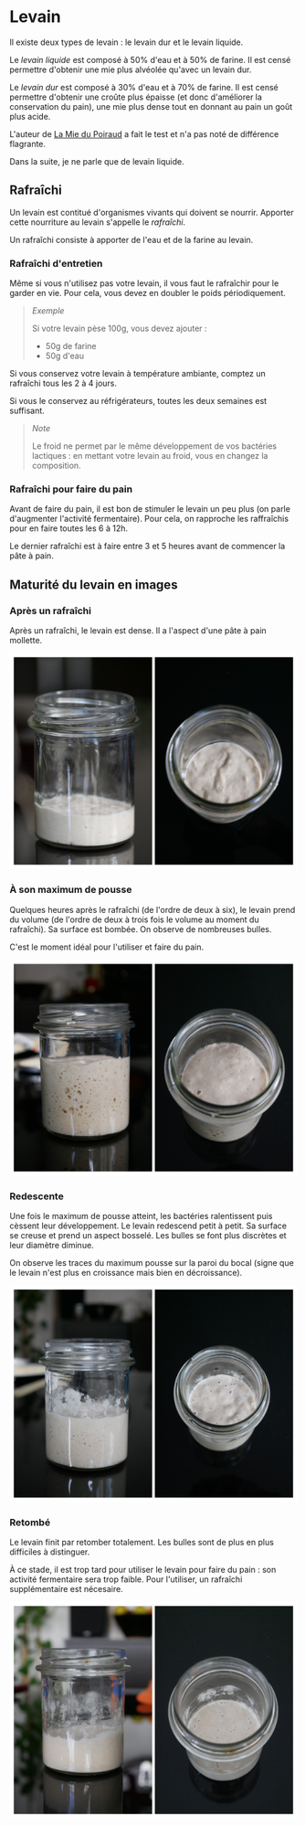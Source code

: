 # Levain

Il existe deux types de levain : le levain dur et le levain liquide.

Le _levain liquide_ est composé à 50% d'eau et à 50% de farine. Il est censé permettre
d'obtenir une mie plus alvéolée qu'avec un levain dur.

Le _levain dur_ est composé à 30% d'eau et à 70% de farine. Il est censé permettre
d'obtenir une croûte plus épaisse (et donc d'améliorer la conservation du pain), une
mie plus dense tout en donnant au pain un goût plus acide.

L'auteur de
[La Mie du Poiraud](http://lamiedupoiraud.over-blog.com/2017/07/levain-dur-ou-levain-liquide.html)
a fait le test et n'a pas noté de différence flagrante.

Dans la suite, je ne parle que de levain liquide.

## Rafraîchi

Un levain est contitué d'organismes vivants qui doivent se nourrir. Apporter cette nourriture
au levain s'appelle le _rafraîchi_.

Un rafraîchi consiste à apporter de l'eau et de la farine au levain.

### Rafraîchi d'entretien

Même si vous n'utilisez pas votre levain, il vous faut le rafraîchir pour le garder en vie. Pour
cela, vous devez en doubler le poids périodiquement.

> *Exemple*
>
> Si votre levain pèse 100g, vous devez ajouter :
>
> * 50g de farine
> * 50g d'eau

Si vous conservez votre levain à température ambiante, comptez un rafraîchi tous les 2 à 4 jours.

Si vous le conservez au réfrigérateurs, toutes les deux semaines est suffisant.

> *Note*
>
> Le froid ne permet par le même développement de vos bactéries lactiques : en mettant votre levain
> au froid, vous en changez la composition.

### Rafraîchi pour faire du pain

Avant de faire du pain, il est bon de stimuler le levain un peu plus (on parle d'augmenter
l'activité fermentaire). Pour cela, on rapproche les raffraîchis pour en faire toutes les 6 à 12h.

Le dernier rafraîchi est à faire entre 3 et 5 heures avant de commencer la pâte à pain.

## Maturité du levain en images

### Après un rafraîchi

Après un rafraîchi, le levain est dense. Il a l'aspect d'une pâte à pain mollette.

![Aspect du levain après un rafraîchi](images/levain-01-rafraichi.png)

### À son maximum de pousse

Quelques heures après le rafraîchi (de l'ordre de deux à six), le levain prend du volume
(de l'ordre de deux à trois fois le volume au moment du rafraîchi). Sa surface est bombée.
On observe de nombreuses bulles.

C'est le moment idéal pour l'utiliser et faire du pain.

![Aspect du levain à son maximum de pousse](images/levain-02-maximum-pousse.png)

### Redescente

Une fois le maximum de pousse atteint, les bactéries ralentissent puis cèssent leur
développement. Le levain redescend petit à petit. Sa surface se creuse et prend un
aspect bosselé. Les bulles se font plus discrètes et leur diamètre diminue.

On observe les traces du maximum pousse sur la paroi du bocal (signe que le levain
n'est plus en croissance mais bien en décroissance).

![Aspect du levain lors de la redescente](images/levain-03-redescente.png)

### Retombé

Le levain finit par retomber totalement. Les bulles sont de plus en plus difficiles
à distinguer.

À ce stade, il est trop tard pour utiliser le levain pour faire du pain : son activité
fermentaire sera trop faible. Pour l'utiliser, un rafraîchi supplémentaire est nécesaire.

![Aspect du levain retombé](images/levain-04-trop-tard.png)
